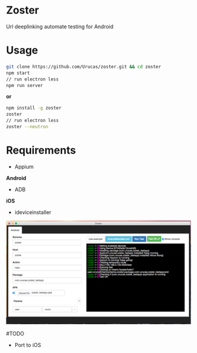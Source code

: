 # Zoster
Url deeplinking automate testing for Android

# Usage
```bash
git clone https://github.com/Urucas/zoster.git && cd zoster
npm start
// run electron less
npm run server
```
**or**
```bash
npm install -g zoster
zoster
// run electron less
zoster --neutron
```

# Requirements
* Appium

**Android**
* ADB

**iOS**
* ideviceinstaller

<img src="https://raw.githubusercontent.com/Urucas/zoster/master/screen.png?r=1234"/>

#TODO
* Port to iOS
